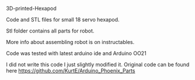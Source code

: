 3D-printed-Hexapod

Code and STL files for small 18 servo hexapod.

Stl folder contains all parts for robot.

More info about assembling robot is on instructables.

Code was tested with latest arduino ide and Arduino OO21

I did not write this code I just slightly modified it.
Original code can be found here https://github.com/KurtE/Arduino_Phoenix_Parts
